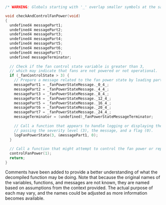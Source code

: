 ```c
/* WARNING: Globals starting with '_' overlap smaller symbols at the same address */

void checkAndControlFanPower(void)
{
  undefined4 messagePart1;
  undefined4 messagePart2;
  undefined4 messagePart3;
  undefined4 messagePart4;
  undefined4 messagePart5;
  undefined4 messagePart6;
  undefined4 messagePart7;
  undefined messageTerminator;
  
  // Check if the fan control state variable is greater than 3,
  // which may indicate that fans are not powered or not operational.
  if (_fanControlState > 3) {
    // Prepare a message related to the fan power state by loading parts of the message into local variables.
    messagePart1 = _fanPowerStateMessage._0_4_;
    messagePart2 = _fanPowerStateMessage._4_4_;
    messagePart3 = _fanPowerStateMessage._8_4_;
    messagePart4 = _fanPowerStateMessage._12_4_;
    messagePart5 = _fanPowerStateMessage._16_4_;
    messagePart6 = _fanPowerStateMessage._20_4_;
    messagePart7 = _fanPowerStateMessage._24_4_;
    messageTerminator = (undefined)_fanPowerStateMessageTerminator;
    
    // Call a function that appears to handle logging or displaying the message,
    // passing the severity level (3), the message, and a flag (0).
    logFanPowerState(3, &messagePart1, 0);
  }
  
  // Call a function that might attempt to control the fan power or report fan status with an argument of 1.
  controlFanPower(1);
  return;
}
```

Comments have been added to provide a better understanding of what the decompiled function may be doing. Note that because the original names of the variables, functions, and messages are not known, they are named based on assumptions from the context provided. The actual purpose of each may vary, and the names could be adjusted as more information becomes available.